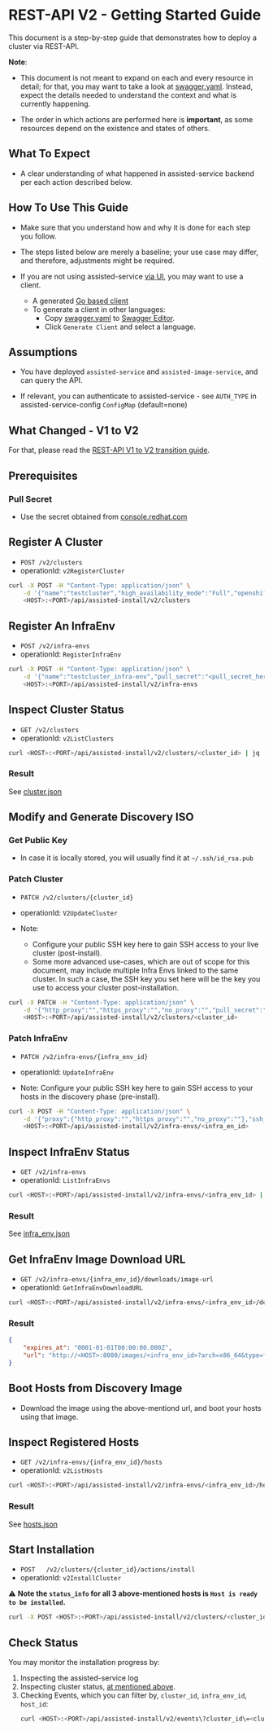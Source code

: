 # REST-API V2 - Getting Started Guide

This document is a step-by-step guide that demonstrates how to deploy a cluster via REST-API.

**Note**:
* This document is not meant to expand on each and every resource in detail; for that, you may want to take a look at [swagger.yaml](../../swagger.yaml). Instead, expect the details needed to understand the context and what is currently happening.

* The order in which actions are performed here is **important**, as some resources depend on the existence and states of others.

## What To Expect
* A clear understanding of what happened in assisted-service backend per each action described below.

## How To Use This Guide
* Make sure that you understand how and why it is done for each step you follow.

* The steps listed below are merely a baseline; your use case may differ, and therefore, adjustments might be required.

* If you are not using assisted-service [via UI](https://github.com/openshift-assisted/assisted-ui-lib), you may want to use a client.
    * A generated [Go based client](../../client)
    * To generate a client in other languages:
        * Copy [swagger.yaml](../../swagger.yaml) to [Swagger Editor](https://editor.swagger.io/).
        * Click `Generate Client` and select a language.

## Assumptions
* You have deployed `assisted-service` and `assisted-image-service`, and can query the API.

* If relevant, you can authenticate to assisted-service - see `AUTH_TYPE` in assisted-service-config `ConfigMap` (default=none)

## What Changed - V1 to V2 
For that, please read the [REST-API V1 to V2 transition guide](rest-api-v1-v2-transition-guide.md).

## Prerequisites

### Pull Secret

* Use the secret obtained from [console.redhat.com](https://console.redhat.com/openshift/install/pull-secret)

## Register A Cluster

* `POST /v2/clusters`
* operationId: `v2RegisterCluster`

```bash
curl -X POST -H "Content-Type: application/json" \
    -d '{"name":"testcluster","high_availability_mode":"Full","openshift_version":"4.8","pull_secret":<pull_secret_here>,"base_dns_domain":"redhat.com"}' \
    <HOST>:<PORT>/api/assisted-install/v2/clusters
```

## Register An InfraEnv
* `POST /v2/infra-envs`
* operationId: `RegisterInfraEnv`

```bash
curl -X POST -H "Content-Type: application/json" \
    -d '{"name":"testcluster_infra-env","pull_secret":"<pull_secret_here>","cluster_id":"<cluster_id>","openshift_version":"4.8"}' \
    <HOST>:<PORT>/api/assisted-install/v2/infra-envs
```

## Inspect Cluster Status

* `GET /v2/clusters`
* operationId: `v2ListClusters`
```bash
curl <HOST>:<PORT>/api/assisted-install/v2/clusters/<cluster_id> | jq '.'
```
### Result
See [cluster.json](samples/cluster.json)

## Modify and Generate Discovery ISO

### Get Public Key
* In case it is locally stored, you will usually find it at `~/.ssh/id_rsa.pub`

### Patch Cluster
* `PATCH /v2/clusters/{cluster_id}`
* operationId: `V2UpdateCluster`


* Note:
  - Configure your public SSH key here to gain SSH access to your live cluster (post-install).
  - Some more advanced use-cases, which are out of scope for this document, may include multiple Infra Envs linked to the same cluster. In such a case, the SSH key you set here will be the key you use to access your cluster post-installation.



```bash
curl -X PATCH -H "Content-Type: application/json" \
    -d '{"http_proxy":"","https_proxy":"","no_proxy":"","pull_secret":"","ssh_public_key":"<public_key_here>"}' \
    <HOST>:<PORT>/api/assisted-install/v2/clusters/<cluster_id>
```

### Patch InfraEnv
* `PATCH /v2/infra-envs/{infra_env_id}`
* operationId: `UpdateInfraEnv`


* Note: Configure your public SSH key here to gain SSH access to your hosts in the discovery phase (pre-install).

```bash
curl -X POST -H "Content-Type: application/json" \
    -d '{"proxy":{"http_proxy":"","https_proxy":"","no_proxy":""},"ssh_authorized_key":"<public_key_here>","pull_secret":"","image_type":"full-iso"}' \
    <HOST>:<PORT>/api/assisted-install/v2/infra-envs/<infra_en_id>
```

## Inspect InfraEnv Status
* `GET /v2/infra-envs`
* operationId: `ListInfraEnvs`
```bash
curl <HOST>:<PORT>/api/assisted-install/v2/infra-envs/<infra_env_id> | jq '.'
```
### Result
See [infra_env.json](samples/infra_env.json)

## Get InfraEnv Image Download URL
* `GET /v2/infra-envs/{infra_env_id}/downloads/image-url`
* operationId: `GetInfraEnvDownloadURL`

```bash
curl <HOST>:<PORT>/api/assisted-install/v2/infra-envs/<infra_env_id>/downloads/image-url | jq '.'
```

### Result
```json
{
    "expires_at": "0001-01-01T00:00:00.000Z",
    "url": "http://<HOST>:8080/images/<infra_env_id>?arch=x86_64&type=full-iso&version=4.8"
}
```

## Boot Hosts from Discovery Image
* Download the image using the above-mentiond url, and boot your hosts using that image.

## Inspect Registered Hosts
* `GET /v2/infra-envs/{infra_env_id}/hosts`
* operationId: `v2ListHosts`

```bash
curl <HOST>:<PORT>/api/assisted-install/v2/infra-envs/<infra_env_id>/hosts  | jq '.'
```

### Result
See [hosts.json](samples/hosts.json)

## Start Installation
* `POST   /v2/clusters/{cluster_id}/actions/install`
* operationId: `v2InstallCluster`

:warning: **Note the `status_info` for all 3 above-mentioned hosts is `Host is ready to be installed`.**

```bash
curl -X POST <HOST>:<PORT>/api/assisted-install/v2/clusters/<cluster_id>/actions/install
```

## Check Status
You may monitor the installation progress by:
1. Inspecting the assisted-service log
2. Inspecting cluster status, [at mentioned above](#Inspect_Cluster_Status).
3. Checking Events, which you can filter by, `cluster_id`, `infra_env_id`, `host_id`:
    ```bash
    curl <HOST>:<PORT>/api/assisted-install/v2/events\?cluster_id\=<cluster_id>
    ```   

